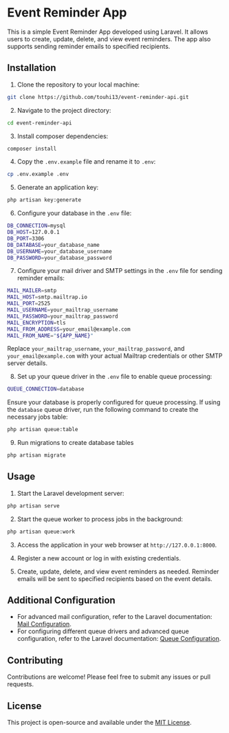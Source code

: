 # Event Reminder App

This is a simple Event Reminder App developed using Laravel. It allows users to create, update, delete, and view event reminders. The app also supports sending reminder emails to specified recipients.

## Installation

1. Clone the repository to your local machine:

```bash
git clone https://github.com/touhi13/event-reminder-api.git
```

2. Navigate to the project directory:

```bash
cd event-reminder-api
```

3. Install composer dependencies:

```bash
composer install
```

4. Copy the `.env.example` file and rename it to `.env`:

```bash
cp .env.example .env
```

5. Generate an application key:

```bash
php artisan key:generate
```

6. Configure your database in the `.env` file:

```bash
DB_CONNECTION=mysql
DB_HOST=127.0.0.1
DB_PORT=3306
DB_DATABASE=your_database_name
DB_USERNAME=your_database_username
DB_PASSWORD=your_database_password
```

7. Configure your mail driver and SMTP settings in the `.env` file for sending reminder emails:

```bash
MAIL_MAILER=smtp
MAIL_HOST=smtp.mailtrap.io
MAIL_PORT=2525
MAIL_USERNAME=your_mailtrap_username
MAIL_PASSWORD=your_mailtrap_password
MAIL_ENCRYPTION=tls
MAIL_FROM_ADDRESS=your_email@example.com
MAIL_FROM_NAME="${APP_NAME}"
```

Replace `your_mailtrap_username`, `your_mailtrap_password`, and `your_email@example.com` with your actual Mailtrap credentials or other SMTP server details.

8. Set up your queue driver in the `.env` file to enable queue processing:

```bash
QUEUE_CONNECTION=database
```
Ensure your database is properly configured for queue processing. If using the `database` queue driver, run the following command to create the necessary jobs table:

```bash
php artisan queue:table
```
9. Run migrations to create database tables

```bash
php artisan migrate
```


## Usage

1. Start the Laravel development server:

```bash
php artisan serve
```
2. Start the queue worker to process jobs in the background:

```bash
php artisan queue:work
```
3. Access the application in your web browser at `http://127.0.0.1:8000`.

4. Register a new account or log in with existing credentials.

5. Create, update, delete, and view event reminders as needed. Reminder emails will be sent to specified recipients based on the event details.

## Additional Configuration

- For advanced mail configuration, refer to the Laravel documentation: [Mail Configuration](https://laravel.com/docs/mail).
- For configuring different queue drivers and advanced queue configuration, refer to the Laravel documentation: [Queue Configuration](https://laravel.com/docs/queues).

## Contributing

Contributions are welcome! Please feel free to submit any issues or pull requests.

## License

This project is open-source and available under the [MIT License](LICENSE).



